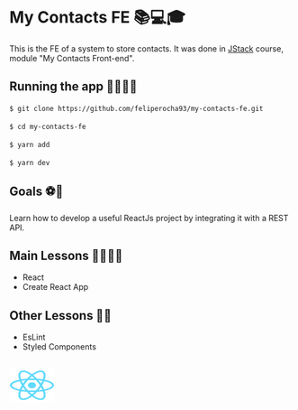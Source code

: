 # My Contacts FE 📚💻🎓
This is the FE of a system to store contacts. It was done in [JStack](https://jstack.com.br/]) course, module "My Contacts Front-end".

## Running the app 🏃🏼‍♂🔥
```
$ git clone https://github.com/feliperocha93/my-contacts-fe.git

$ cd my-contacts-fe

$ yarn add

$ yarn dev
```

## Goals ⚽🥅
Learn how to develop a useful ReactJs project by integrating it with a REST API.

## Main Lessons 📑👩🏿‍🎓
- React
- Create React App

## Other Lessons 🔖😲
- EsLint
- Styled Components

##

<img align="center" alt="React" title="React" height="60" width="80" src="https://raw.githubusercontent.com/devicons/devicon/master/icons/react/react-original.svg">
